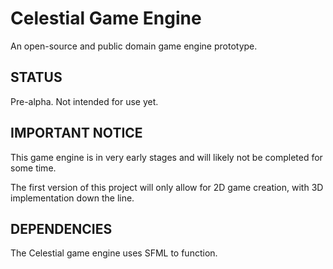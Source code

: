 # Celestial Game Engine
An open-source and public domain game engine prototype.

STATUS
------

Pre-alpha.
Not intended for use yet.

IMPORTANT NOTICE
----------------

This game engine is in very early stages and will likely not be completed for some time.

The first version of this project will only allow for 2D game creation, with 3D implementation down the line.

DEPENDENCIES
------------

The Celestial game engine uses SFML to function.